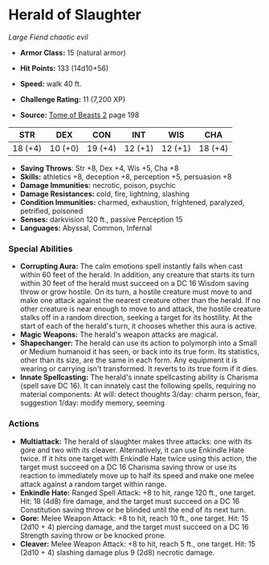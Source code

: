 # Herald of Slaughter

*Large* *Fiend* *chaotic evil*

- **Armor Class:** 15 (natural armor)
- **Hit Points:** 133 (14d10+56)
- **Speed:** walk 40 ft.

- **Challenge Rating:** 11 (7,200 XP)
- **Source:** [Tome of Beasts 2](https://koboldpress.com/kpstore/product/tome-of-beasts-2-for-5th-edition) page 198

| STR | DEX | CON | INT | WIS | CHA |
| --- | --- | --- | --- | --- | --- |
| 18 (+4) | 10 (+0) | 19 (+4) | 12 (+1) | 12 (+1) | 18 (+4) |

- **Saving Throws**: Str +8, Dex +4, Wis +5, Cha +8
- **Skills:** athletics +8, deception +8, perception +5, persuasion +8
- **Damage Immunities:** necrotic, poison, psychic
- **Damage Resistances:** cold, fire, lightning, slashing
- **Condition Immunities:** charmed, exhaustion, frightened, paralyzed, petrified, poisoned
- **Senses:** darkvision 120 ft., passive Perception 15
- **Languages:** Abyssal, Common, Infernal

### Special Abilities

- **Corrupting Aura:** The calm emotions spell instantly fails when cast within 60 feet of the herald. In addition, any creature that starts its turn within 30 feet of the herald must succeed on a DC 16 Wisdom saving throw or grow hostile. On its turn, a hostile creature must move to and make one attack against the nearest creature other than the herald. If no other creature is near enough to move to and attack, the hostile creature stalks off in a random direction, seeking a target for its hostility. At the start of each of the herald's turn, it chooses whether this aura is active.
- **Magic Weapons:** The herald's weapon attacks are magical.
- **Shapechanger:** The herald can use its action to polymorph into a Small or Medium humanoid it has seen, or back into its true form. Its statistics, other than its size, are the same in each form. Any equipment it is wearing or carrying isn't transformed. It reverts to its true form if it dies.
- **Innate Spellcasting:** The herald's innate spellcasting ability is Charisma (spell save DC 16). It can innately cast the following spells, requiring no material components:
At will: detect thoughts
3/day: charm person, fear, suggestion
1/day: modify memory, seeming

### Actions

- **Multiattack:** The herald of slaughter makes three attacks: one with its gore and two with its cleaver. Alternatively, it can use Enkindle Hate twice. If it hits one target with Enkindle Hate twice using this action, the target must succeed on a DC 16 Charisma saving throw or use its reaction to immediately move up to half its speed and make one melee attack against a random target within range.
- **Enkindle Hate:** Ranged Spell Attack: +8 to hit, range 120 ft., one target. Hit: 18 (4d8) fire damage, and the target must succeed on a DC 16 Constitution saving throw or be blinded until the end of its next turn.
- **Gore:** Melee Weapon Attack: +8 to hit, reach 10 ft., one target. Hit: 15 (2d10 + 4) piercing damage, and the target must succeed on a DC 16 Strength saving throw or be knocked prone.
- **Cleaver:** Melee Weapon Attack: +8 to hit, reach 5 ft., one target. Hit: 15 (2d10 + 4) slashing damage plus 9 (2d8) necrotic damage.



